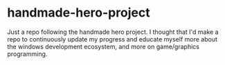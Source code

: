 # handmade-hero-project
Just a repo following the handmade hero project. I thought that I'd make a repo to continuously update my progress and educate myself more about the windows development ecosystem, and more on game/graphics programming.
